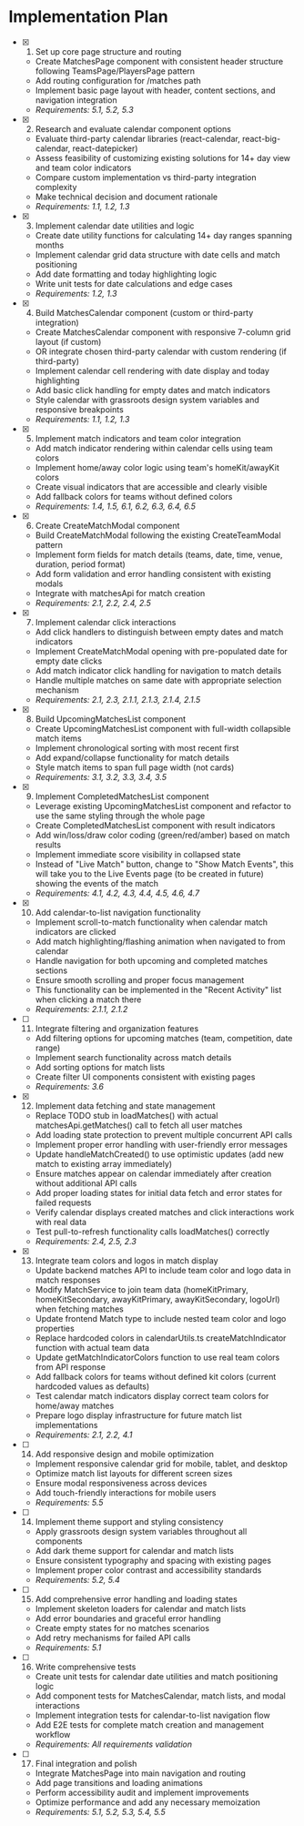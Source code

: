 # Implementation Plan

- [x] 1. Set up core page structure and routing
  - Create MatchesPage component with consistent header structure following TeamsPage/PlayersPage pattern
  - Add routing configuration for /matches path
  - Implement basic page layout with header, content sections, and navigation integration
  - _Requirements: 5.1, 5.2, 5.3_

- [x] 2. Research and evaluate calendar component options
  - Evaluate third-party calendar libraries (react-calendar, react-big-calendar, react-datepicker)
  - Assess feasibility of customizing existing solutions for 14+ day view and team color indicators
  - Compare custom implementation vs third-party integration complexity
  - Make technical decision and document rationale
  - _Requirements: 1.1, 1.2, 1.3_

- [x] 3. Implement calendar date utilities and logic
  - Create date utility functions for calculating 14+ day ranges spanning months
  - Implement calendar grid data structure with date cells and match positioning
  - Add date formatting and today highlighting logic
  - Write unit tests for date calculations and edge cases
  - _Requirements: 1.2, 1.3_

- [x] 4. Build MatchesCalendar component (custom or third-party integration)
  - Create MatchesCalendar component with responsive 7-column grid layout (if custom)
  - OR integrate chosen third-party calendar with custom rendering (if third-party)
  - Implement calendar cell rendering with date display and today highlighting
  - Add basic click handling for empty dates and match indicators
  - Style calendar with grassroots design system variables and responsive breakpoints
  - _Requirements: 1.1, 1.2, 1.3_

- [x] 5. Implement match indicators and team color integration
  - Add match indicator rendering within calendar cells using team colors
  - Implement home/away color logic using team's homeKit/awayKit colors
  - Create visual indicators that are accessible and clearly visible
  - Add fallback colors for teams without defined colors
  - _Requirements: 1.4, 1.5, 6.1, 6.2, 6.3, 6.4, 6.5_

- [x] 6. Create CreateMatchModal component
  - Build CreateMatchModal following the existing CreateTeamModal pattern
  - Implement form fields for match details (teams, date, time, venue, duration, period format)
  - Add form validation and error handling consistent with existing modals
  - Integrate with matchesApi for match creation
  - _Requirements: 2.1, 2.2, 2.4, 2.5_

- [x] 7. Implement calendar click interactions
  - Add click handlers to distinguish between empty dates and match indicators
  - Implement CreateMatchModal opening with pre-populated date for empty date clicks
  - Add match indicator click handling for navigation to match details
  - Handle multiple matches on same date with appropriate selection mechanism
  - _Requirements: 2.1, 2.3, 2.1.1, 2.1.3, 2.1.4, 2.1.5_

- [x] 8. Build UpcomingMatchesList component
  - Create UpcomingMatchesList component with full-width collapsible match items
  - Implement chronological sorting with most recent first
  - Add expand/collapse functionality for match details
  - Style match items to span full page width (not cards)
  - _Requirements: 3.1, 3.2, 3.3, 3.4, 3.5_

- [x] 9. Implement CompletedMatchesList component
  - Leverage existing UpcomingMatchesList component and refactor to use the same styling through the whole page
  - Create CompletedMatchesList component with result indicators
  - Add win/loss/draw color coding (green/red/amber) based on match results
  - Implement immediate score visibility in collapsed state
  - Instead of "Live Match" button, change to "Show Match Events", this will take you to the Live Events page (to be created in future) showing the events of the match
  - _Requirements: 4.1, 4.2, 4.3, 4.4, 4.5, 4.6, 4.7_

- [x] 10. Add calendar-to-list navigation functionality
  - Implement scroll-to-match functionality when calendar match indicators are clicked
  - Add match highlighting/flashing animation when navigated to from calendar
  - Handle navigation for both upcoming and completed matches sections
  - Ensure smooth scrolling and proper focus management
  - This functionality can be implemented in the "Recent Activity" list when clicking a match there
  - _Requirements: 2.1.1, 2.1.2_

- [ ] 11. Integrate filtering and organization features
  - Add filtering options for upcoming matches (team, competition, date range)
  - Implement search functionality across match details
  - Add sorting options for match lists
  - Create filter UI components consistent with existing pages
  - _Requirements: 3.6_

- [x] 12. Implement data fetching and state management
  - Replace TODO stub in loadMatches() with actual matchesApi.getMatches() call to fetch all user matches
  - Add loading state protection to prevent multiple concurrent API calls
  - Implement proper error handling with user-friendly error messages
  - Update handleMatchCreated() to use optimistic updates (add new match to existing array immediately)
  - Ensure matches appear on calendar immediately after creation without additional API calls
  - Add proper loading states for initial data fetch and error states for failed requests
  - Verify calendar displays created matches and click interactions work with real data
  - Test pull-to-refresh functionality calls loadMatches() correctly
  - _Requirements: 2.4, 2.5, 2.3_

- [x] 13. Integrate team colors and logos in match display
  - Update backend matches API to include team color and logo data in match responses
  - Modify MatchService to join team data (homeKitPrimary, homeKitSecondary, awayKitPrimary, awayKitSecondary, logoUrl) when fetching matches
  - Update frontend Match type to include nested team color and logo properties
  - Replace hardcoded colors in calendarUtils.ts createMatchIndicator function with actual team data
  - Update getMatchIndicatorColors function to use real team colors from API response
  - Add fallback colors for teams without defined kit colors (current hardcoded values as defaults)
  - Test calendar match indicators display correct team colors for home/away matches
  - Prepare logo display infrastructure for future match list implementations
  - _Requirements: 2.1, 2.2, 4.1_

- [ ] 14. Add responsive design and mobile optimization
  - Implement responsive calendar grid for mobile, tablet, and desktop
  - Optimize match list layouts for different screen sizes
  - Ensure modal responsiveness across devices
  - Add touch-friendly interactions for mobile users
  - _Requirements: 5.5_

- [ ] 14. Implement theme support and styling consistency
  - Apply grassroots design system variables throughout all components
  - Add dark theme support for calendar and match lists
  - Ensure consistent typography and spacing with existing pages
  - Implement proper color contrast and accessibility standards
  - _Requirements: 5.2, 5.4_

- [ ] 15. Add comprehensive error handling and loading states
  - Implement skeleton loaders for calendar and match lists
  - Add error boundaries and graceful error handling
  - Create empty states for no matches scenarios
  - Add retry mechanisms for failed API calls
  - _Requirements: 5.1_

- [ ] 16. Write comprehensive tests
  - Create unit tests for calendar date utilities and match positioning logic
  - Add component tests for MatchesCalendar, match lists, and modal interactions
  - Implement integration tests for calendar-to-list navigation flow
  - Add E2E tests for complete match creation and management workflow
  - _Requirements: All requirements validation_

- [ ] 17. Final integration and polish
  - Integrate MatchesPage into main navigation and routing
  - Add page transitions and loading animations
  - Perform accessibility audit and implement improvements
  - Optimize performance and add any necessary memoization
  - _Requirements: 5.1, 5.2, 5.3, 5.4, 5.5_